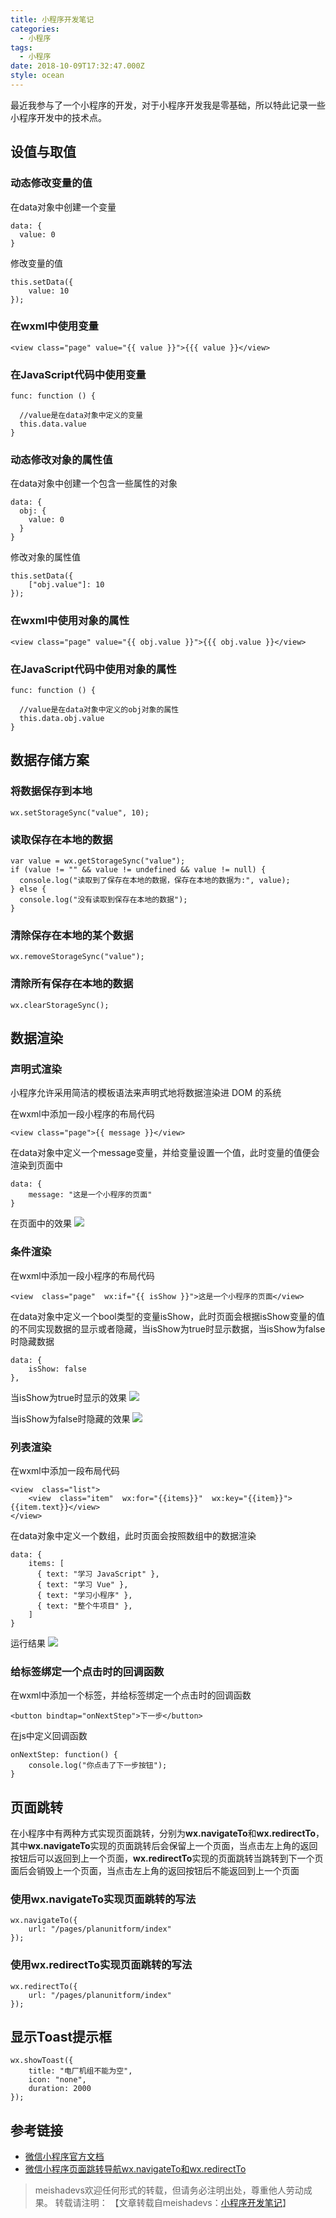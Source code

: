 ```yaml
---
title: 小程序开发笔记
categories:
  - 小程序
tags:
  - 小程序
date: 2018-10-09T17:32:47.000Z
style: ocean
---
```

最近我参与了一个小程序的开发，对于小程序开发我是零基础，所以特此记录一些小程序开发中的技术点。
<!--more-->

## 设值与取值

### 动态修改变量的值

在data对象中创建一个变量

	data: {
	  value: 0 
	}

修改变量的值

	this.setData({
	    value: 10 
	});

### 在wxml中使用变量

	<view class="page" value="{{ value }}">{{{ value }}</view>

### 在JavaScript代码中使用变量

	func: function () {

	  //value是在data对象中定义的变量
	  this.data.value
	}

### 动态修改对象的属性值

在data对象中创建一个包含一些属性的对象

	data: {
	  obj: {
	    value: 0
	  }
	}

修改对象的属性值

	this.setData({
	    ["obj.value"]: 10 
	});

### 在wxml中使用对象的属性

	<view class="page" value="{{ obj.value }}">{{{ obj.value }}</view>

### 在JavaScript代码中使用对象的属性

	func: function () {

	  //value是在data对象中定义的obj对象的属性
	  this.data.obj.value
	}

## 数据存储方案

### 将数据保存到本地

	wx.setStorageSync("value", 10);

### 读取保存在本地的数据

	var value = wx.getStorageSync("value");
	if (value != "" && value != undefined && value != null) {
	  console.log("读取到了保存在本地的数据，保存在本地的数据为:", value);
	} else {
	  console.log("没有读取到保存在本地的数据");
	}

### 清除保存在本地的某个数据

	wx.removeStorageSync("value");

### 清除所有保存在本地的数据

	wx.clearStorageSync();

## 数据渲染

### 声明式渲染

小程序允许采用简洁的模板语法来声明式地将数据渲染进 DOM 的系统

在wxml中添加一段小程序的布局代码

	<view class="page">{{ message }}</view>

在data对象中定义一个message变量，并给变量设置一个值，此时变量的值便会渲染到页面中

	data: {
		message: "这是一个小程序的页面"
	}

在页面中的效果
![](http://oq3pg8pg4.bkt.clouddn.com/2018101201.png)

### 条件渲染

在wxml中添加一段小程序的布局代码

	<view  class="page"  wx:if="{{ isShow }}">这是一个小程序的页面</view>

在data对象中定义一个bool类型的变量isShow，此时页面会根据isShow变量的值的不同实现数据的显示或者隐藏，当isShow为true时显示数据，当isShow为false时隐藏数据

	data: {
		isShow: false
	},

当isShow为true时显示的效果
![](http://oq3pg8pg4.bkt.clouddn.com/2018101201.png)

当isShow为false时隐藏的效果
![](http://oq3pg8pg4.bkt.clouddn.com/2018101202.png)

### 列表渲染

在wxml中添加一段布局代码

	<view  class="list">
		<view  class="item"  wx:for="{{items}}"  wx:key="{{item}}">{{item.text}}</view>
	</view>

在data对象中定义一个数组，此时页面会按照数组中的数据渲染

	data: {
		items: [
		  { text: "学习 JavaScript" },
		  { text: "学习 Vue" },
		  { text: "学习小程序" },
		  { text: "整个牛项目" },
		]
	}

运行结果
![](http://oq3pg8pg4.bkt.clouddn.com/2018101203.png)

### 给标签绑定一个点击时的回调函数

在wxml中添加一个标签，并给标签绑定一个点击时的回调函数

	<button bindtap="onNextStep">下一步</button>

在js中定义回调函数

	onNextStep: function() {
		console.log("你点击了下一步按钮");
	}

## 页面跳转

在小程序中有两种方式实现页面跳转，分别为**wx.navigateTo**和**wx.redirectTo**，其中**wx.navigateTo**实现的页面跳转后会保留上一个页面，当点击左上角的返回按钮后可以返回到上一个页面，**wx.redirectTo**实现的页面跳转当跳转到下一个页面后会销毁上一个页面，当点击左上角的返回按钮后不能返回到上一个页面

### 使用wx.navigateTo实现页面跳转的写法

	wx.navigateTo({
		url: "/pages/planunitform/index"
	});

### 使用wx.redirectTo实现页面跳转的写法

	wx.redirectTo({
		url: "/pages/planunitform/index"
	});

## 显示Toast提示框

	wx.showToast({
	    title: "电厂机组不能为空",
	    icon: "none",
	    duration: 2000 
	});

## 参考链接
- [微信小程序官方文档](https://developers.weixin.qq.com/miniprogram/dev/quickstart/basic/file.html)
- [微信小程序页面跳转导航wx.navigateTo和wx.redirectTo](http://www.phpos.net/xiaochengxu/api/575.html)

> meishadevs欢迎任何形式的转载，但请务必注明出处，尊重他人劳动成果。
转载请注明： 【文章转载自meishadevs：[小程序开发笔记](http://meishadevs.com/blog/%E5%B0%8F%E7%A8%8B%E5%BA%8F%E5%BC%80%E5%8F%91%E7%AC%94%E8%AE%B0/)】